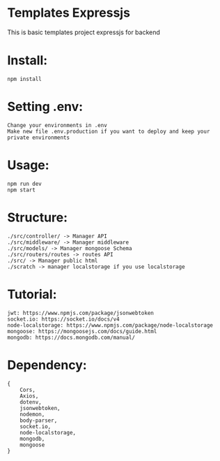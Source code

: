# Templates Expressjs
 This is basic templates project expressjs for backend
# Install:
    npm install
# Setting .env:   
    Change your environments in .env
    Make new file .env.production if you want to deploy and keep your private environments
# Usage:
    npm run dev
    npm start
# Structure:
    ./src/controller/ -> Manager API
    ./src/middleware/ -> Manager middleware
    ./src/models/ -> Manager mongoose Schema
    ./src/routers/routes -> routes API
    ./src/ -> Manager public html
    ./scratch -> manager localstorage if you use localstorage
# Tutorial:
    jwt: https://www.npmjs.com/package/jsonwebtoken
    socket.io: https://socket.io/docs/v4
    node-localstorage: https://www.npmjs.com/package/node-localstorage
    mongoose: https://mongoosejs.com/docs/guide.html
    mongodb: https://docs.mongodb.com/manual/ 
# Dependency:
    {
        Cors,
        Axios,
        dotenv,
        jsonwebtoken,
        nodemon,
        body-parser,
        socket.io,
        node-localstorage,
        mongodb,
        mongoose
    }
    
    
